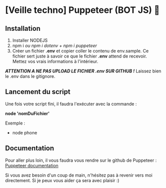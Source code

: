 # [Veille techno] Puppeteer (BOT JS) 🤖

## Installation

1. Installer NODEJS
2. npm i *ou npm i dotenv + npm i puppeteer*
3. Créer un fichier **.env** et copier coller le contenu de env.sample. Ce fichier sert juste à savoir ce que le fichier **.env** attend de recevoir. Mettez vos vrais informations à l'intérieur. 

***ATTENTION A NE PAS UPLOAD LE FICHIER .env SUR GITHUB !*** Laissez bien le .env dans le gitignore.

## Lancement du script

Une fois votre script fini, il faudra l'exécuter avec la commande : 

**node 'nomDuFichier'**

Exemple : 

- node phone

## Documentation 

Pour aller plus loin, il vous faudra vous rendre sur le github de Puppeteer : [Puppeteer documentation](https://github.com/puppeteer/puppeteer) 

Si vous avez besoin d'un coup de main, n'hésitez pas à revenir vers moi directement. Si je peux vous aider ça sera avec plaisir :)
